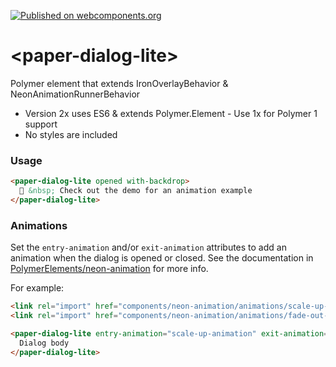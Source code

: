 [![Published on webcomponents.org](https://img.shields.io/badge/webcomponents.org-published-blue.svg)](https://www.webcomponents.org/element/ryanburns23/paper-dialog-lite)

# \<paper-dialog-lite\>

Polymer element that extends IronOverlayBehavior & NeonAnimationRunnerBehavior

- Version 2x uses ES6 & extends Polymer.Element - Use 1x for Polymer 1 support
- No styles are included

### Usage
<!--
```
<custom-element-demo height="500px">
  <template>
    <script src="../webcomponentsjs/webcomponents-lite.js"></script>
    <link rel="import" href="../iron-flex-layout/iron-flex-layout.html">
    <link rel="import" href="paper-dialog-lite.html">
    <style>
      .container{
        height: 500px;
      }
      paper-dialog-lite{
        font-family: -apple-system, BlinkMacSystemFont, "Segoe UI", "Roboto", "Oxygen", "Ubuntu", "Cantarell", "Fira Sans", "Droid Sans", "Helvetica Neue", sans-serif;
        background: white;
        @apply --layout-horizontal;
        @apply --layout-center-center;
        color: #2196F3;
        padding: 40px;
        box-shadow: 0 12px 16px 1px rgba(0, 0, 0, 0.14),
        0 4px 22px 3px rgba(0, 0, 0, 0.12),
        0 6px 7px -4px rgba(0, 0, 0, 0.4);
        height: calc(100vh - 80px);
        width: calc(100vw - 80px);
        font-size: 20px;
        text-align: center;
      }
    </style>
    <div class="container">
      <next-code-block></next-code-block>
    </div>
  </template>
</custom-element-demo>
```
-->
```html
<paper-dialog-lite opened with-backdrop>
  👋 &nbsp; Check out the demo for an animation example
</paper-dialog-lite>
```

### Animations

Set the `entry-animation` and/or `exit-animation` attributes to add an animation when the dialog
is opened or closed. See the documentation in
[PolymerElements/neon-animation](https://github.com/PolymerElements/neon-animation) for more info.

For example:

```html
<link rel="import" href="components/neon-animation/animations/scale-up-animation.html">
<link rel="import" href="components/neon-animation/animations/fade-out-animation.html">

<paper-dialog-lite entry-animation="scale-up-animation" exit-animation="fade-out-animation">
  Dialog body
</paper-dialog-lite>
```
